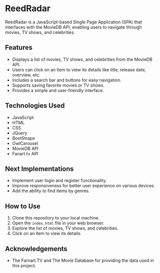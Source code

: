 # ReedRadar

ReedRadar is a JavaScript-based Single Page Application (SPA) that interfaces with the MovieDB API, enabling users to navigate through movies, TV shows, and celebrities.

## Features

- Displays a list of movies, TV shows, and celebrities from the MovieDB API.
- Users can click on an item to view its details like title, release date, overview, etc.
- Includes a search bar and buttons for easy navigation.
- Supports saving favorite movies or TV shows.
- Provides a simple and user-friendly interface.

## Technologies Used

- JavaScript
- HTML
- CSS
- JQuery
- BootStrape
- OwlCarousel
- MovieDB API
- Fanart.tv API

## Next Implementations

- Implement user login and register functionality.
- Improve responsiveness for better user experience on various devices.
- Add the ability to find items by genres.

## How to Use

1. Clone this repository to your local machine.
2. Open the `index.html` file in your web browser.
3. Explore the list of movies, TV shows, and celebrities.
4. Click on an item to view its details.

## Acknowledgements

- The Farnart.TV and The Movie Database for providing the data used in this project.
